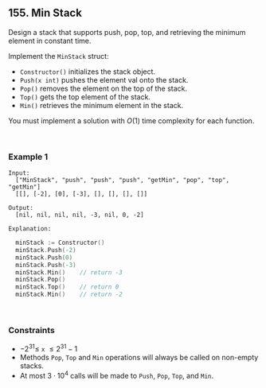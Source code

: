 ## 155. Min Stack

Design a stack that supports push, pop, top, and retrieving the minimum element in constant time.

Implement the `MinStack` struct:

- `Constructor()` initializes the stack object.
- `Push(x int)` pushes the element val onto the stack.
- `Pop()` removes the element on the top of the stack.
- `Top()` gets the top element of the stack.
- `Min()` retrieves the minimum element in the stack.

You must implement a solution with $O(1)$ time complexity for each function.

<br>

### Example 1

```
Input:
  ["MinStack", "push", "push", "push", "getMin", "pop", "top", "getMin"]
  [[], [-2], [0], [-3], [], [], [], []]

Output:
  [nil, nil, nil, nil, -3, nil, 0, -2]

Explanation:
```

```go
  minStack := Constructor()
  minStack.Push(-2)
  minStack.Push(0)
  minStack.Push(-3)
  minStack.Min()    // return -3
  minStack.Pop()
  minStack.Top()    // return 0
  minStack.Min()    // return -2
```

<br>

### Constraints

- $-2^{31} \leqslant$ `x` $\leqslant 2^{31} - 1$
- Methods `Pop`, `Top` and `Min` operations will always be called on non-empty stacks.
- At most $3 \cdot 10^4$ calls will be made to `Push`, `Pop`, `Top`, and `Min`.
